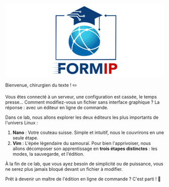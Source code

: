 ![Formip](../assets/formip_logo_padded.png)

Bienvenue, chirurgien du texte ! ✏️

Vous êtes connecté à un serveur, une configuration est cassée, le temps presse... Comment modifiez-vous un fichier sans interface graphique ? La réponse : avec un éditeur en ligne de commande.

Dans ce lab, nous allons explorer les deux éditeurs les plus importants de l'univers Linux :
1.  **Nano** : Votre couteau suisse. Simple et intuitif, nous le couvrirons en une seule étape.
2.  **Vim** : L'épée légendaire du samouraï. Pour bien l'apprivoiser, nous allons décomposer son apprentissage en **trois étapes distinctes** : les modes, la sauvegarde, et l'édition.

À la fin de ce lab, que vous ayez besoin de simplicité ou de puissance, vous ne serez plus jamais bloqué devant un fichier à modifier.

Prêt à devenir un maître de l'édition en ligne de commande ? C'est parti ! 🚀